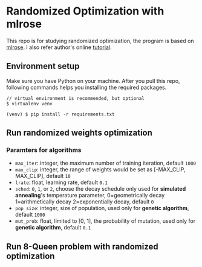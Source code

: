# Randomized Optimization with mlrose

This repo is for studying randomized optimization, the program is based on [mlrose](https://mlrose.readthedocs.io/en/stable/index.html). 
I also refer author's online [tutorial](https://towardsdatascience.com/getting-started-with-randomized-optimization-in-python-f7df46babff0).

## Environment setup
Make sure you have Python on your machine.
After you pull this repo, following commands helps you installing the required packages.

```
// virtual environment is recommended, but optional
$ virtualenv venv

(venv) $ pip install -r requirements.txt
```

## Run randomized weights optimization

### Paramters for algorithms
- `max_iter`: integer, the maximum number of training iteration, default `1000`
- `max_clip`: integer, the range of weights would be set as [-MAX_CLIP, MAX_CLIP], default `10`
- `lrate`: float, learning rate, default `0.1`
- `sched`: `0`, `1`, or `2`, choose the decay schedule only used for **simulated annealing**'s temperature parameter, 0=geometrically decay 1=arithmetically decay 2=exponentially decay, default `0`
- `pop_size`: integer, size of population, used only for **genetic algorithm**, default `1000`
- `mut_prob`: float, limited to [0, 1], the probability of mutation, used only for **genetic algorithm**, default `0.1`

## Run 8-Queen problem with randomized optimization
